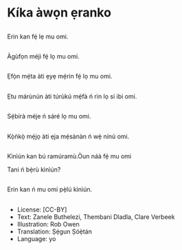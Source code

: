 # Kíka àwọn ẹranko

##
Erin kan fẹ́ lẹ mu omi.

##
Àgùfọn méjì fẹ́ lọ mu omi.

##
Ẹfọ̀n mẹ́ta àti ẹyẹ mẹ́rin fẹ́ lọ mu omi.

##
Ẹtu márùnún àti túrùkú mẹ́fà ń rìn lọ sí ibi omi.

##
Sẹ́bírà méje ń sáré lọ mu omi.

##
Kọ̀ǹkọ̀ mẹ́jọ àti ẹja mẹ́sànàn ń wẹ̀ nínú omi.

##
Kìnìún kan bú ramúramù.Òun náà fẹ́ mu omi

Tani ń bẹ̀rù kìnìún?

##
Erin kan ń mu omi pẹ̀lú kìnìún.

##
* License: [CC-BY]
* Text: Zanele Buthelezi, Thembani Dladla, Clare Verbeek
* Illustration: Rob Owen
* Translation: Ṣẹ́gun Ṣóẹ̀tán
* Language: yo
